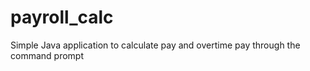 # payroll_calc
Simple Java application to calculate pay and overtime pay through the command prompt

